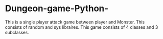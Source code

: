 # Dungeon-game-Python-
This is a single player  attack game between player and Monster.
This consists of random and sys libraires.
This game consists of 4 classes and 3 subclasses.
